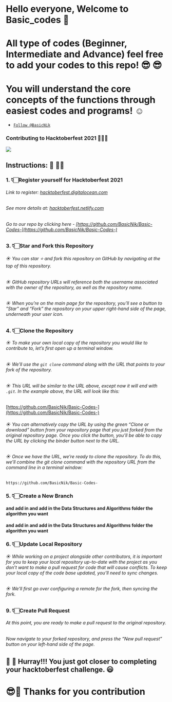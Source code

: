 # Hello everyone, Welcome to Basic_codes 	&#128588;

# All type of codes (Beginner, Intermediate and Advance) feel free to add your codes to this repo!  	&#128526;	&#128526;

# You will understand the core concepts of the functions through easiest codes and programs! 	&#9786;

*	[```Follow @BasicNik```](https://github.com/BasicNik)

<p align="center"><h3> Contributing to Hacktoberfest 2021 👨🏼‍💻</h3></p>

<img src="https://drive.google.com/file/d/1OHiAi2Cuwcq4xsj0wm5Im7FoayDNO0X5/view?usp=sharing">

## Instructions: 	&#129499; 	&#129499;&#8205;&#9792;
### 1. 👇🏻Register yourself for Hacktoberfest 2021
###### Link to register: [hacktoberfest.digitalocean.com](https://hacktoberfest.digitalocean.com/)

###### See more details at: [hacktoberfest.netlify.com](https://hacktoberfest.netlify.com/)
###### Go to our repo by clicking here -  [https://github.com/BasicNik/Basic-Codes-](https://github.com/BasicNik/Basic-Codes-)

### 3. 👇🏻Star and Fork this Repository
###### 	&#9728; You can star ⭐ and fork this repository on GitHub by navigating at the top of this repository.
###### 	&#9728; GitHub repository URLs will reference both the username associated with the owner of the repository, as well as the repository name.
###### 	&#9728;  When you’re on the main page for the repository, you’ll see a button to "Star" and “Fork” the repository on your upper right-hand side of the page, underneath your user icon.

### 4. 👇🏻Clone the Repository
###### &#9728;   To make your own local copy of the repository you would like to contribute to, let’s first open up a terminal window.
###### &#9728;   We’ll use the `git clone`  command along with the URL that points to your fork of the repository.
###### &#9728;   This URL will be similar to the URL above, except now it will end with `.git`. In the example above, the URL will look like this:
[https://github.com/BasicNik/Basic-Codes-](https://github.com/BasicNik/Basic-Codes-)
###### &#9728;   You can alternatively copy the URL by using the green “Clone or download” button from your repository page that you just forked from the original repository page. Once you click the button, you’ll be able to copy the URL by clicking the binder button next to the URL.
###### &#9728;   Once we have the URL, we’re ready to clone the repository. To do this, we’ll combine the git clone command with the repository URL from the command line in a terminal window:
`https://github.com/BasicNik/Basic-Codes-`

### 5. 👇🏻Create a New Branch
####
#### and add in and add in the Data Structures and Algorithms folder the algorithm you want

#### and add in and add in the Data Structures and Algorithms folder the algorithm you want

### 6. 👇🏻Update Local Repository
###### &#9728;  While working on a project alongside other contributors, it is important for you to keep your local repository up-to-date with the project as you don’t want to make a pull request for code that will cause conflicts. To keep your local copy of the code base updated, you’ll need to sync changes.
###### &#9728;  We’ll first go over configuring a remote for the fork, then syncing the fork.

### 9. 👇🏻Create Pull Request
###### At this point, you are ready to make a pull request to the original repository.
###### Now navigate to your forked repository, and press the “New pull request” button on your left-hand side of the page.

## &#127984; &#127984; Hurray!!! You just got closer to completing your hacktoberfest challenge. 😃

# 😎🙏 Thanks for you contribution